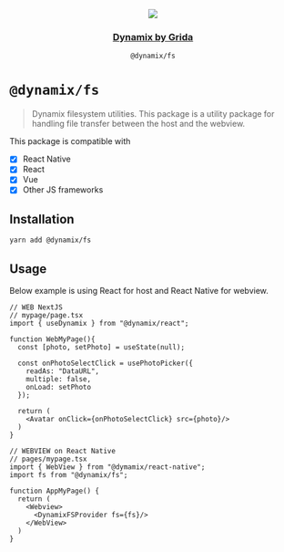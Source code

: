 <p align="center">
  <a href="https://grida.co/dynamix">
    <image src="https://github.com/gridaco/dynamix/blob/main/.readme/cover.png?raw=true" />
    <h3 align="center">Dynamix by Grida</h3>
  </a>
</p>

<p align="center">
  <code>@dynamix/fs</code>
</p>

# `@dynamix/fs`

> Dynamix filesystem utilities. This package is a utility package for handling file transfer between the host and the webview.

This package is compatible with

- [x] React Native
- [x] React
- [x] Vue
- [x] Other JS frameworks

## Installation

```bash
yarn add @dynamix/fs
```

## Usage

Below example is using React for host and React Native for webview.

```tsx
// WEB NextJS
// mypage/page.tsx
import { useDynamix } from "@dynamix/react";

function WebMyPage(){
  const [photo, setPhoto] = useState(null);

  const onPhotoSelectClick = usePhotoPicker({
    readAs: "DataURL",
    multiple: false,
    onLoad: setPhoto
  });

  return (
    <Avatar onClick={onPhotoSelectClick} src={photo}/>
  )
}

// WEBVIEW on React Native
// pages/mypage.tsx
import { WebView } from "@dymamix/react-native";
import fs from "@dynamix/fs";

function AppMyPage() {
  return (
    <Webview>
      <DynamixFSProvider fs={fs}/>
    </WebView>
  )
}
```
